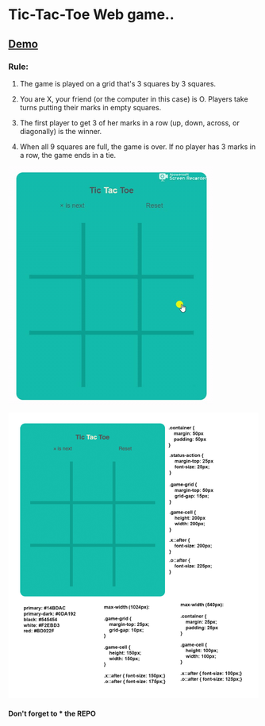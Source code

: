 # Tic-Tac-Toe Web game..
## [Demo](https://aritrochakraborty29.github.io/Tak-Tak-Toe/)
### Rule: 
1. The game is played on a grid that's 3 squares by 3 squares.

2. You are X, your friend (or the computer in this case) is O. Players take turns putting their marks in empty squares.

3. The first player to get 3 of her marks in a row (up, down, across, or diagonally) is the winner.

4. When all 9 squares are full, the game is over. If no player has 3 marks in a row, the game ends in a tie.

![pig_dice_game_ss](https://github.com/aritrochakraborty29/Tak-Tak-Toe/blob/main/20201115-232604.gif)

![REsponsive_site](https://github.com/aritrochakraborty29/Tak-Tak-Toe/blob/main/blueprint.jpg)


#### Don't forget to * the REPO


